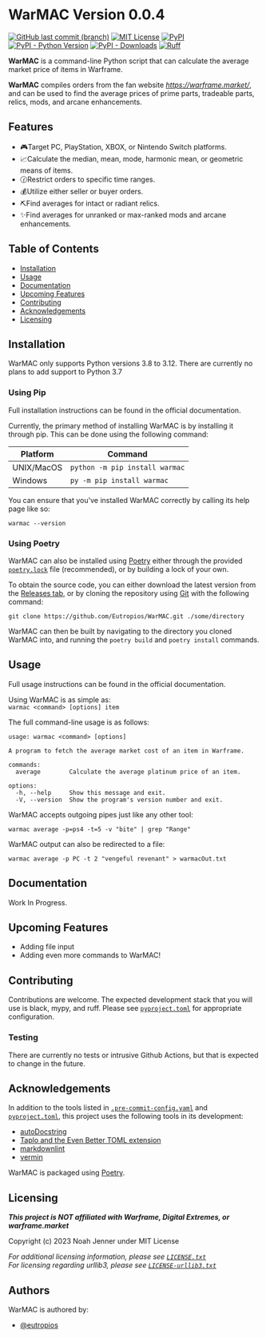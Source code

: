 # WarMAC Version 0.0.4

[![GitHub last commit (branch)](https://img.shields.io/github/last-commit/Eutropios/WarMAC/main)](https://github.com/Eutropios/WarMAC)
[![MIT License](https://img.shields.io/github/license/Eutropios/WarMAC)](https://github.com/Eutropios/WarMAC)
[![PyPI](https://img.shields.io/pypi/v/warmac)](https://pypi.org/project/warmac/)
[![PyPI - Python Version](https://img.shields.io/pypi/pyversions/warmac)](https://pypi.org/project/warmac/)
[![PyPI - Downloads](https://img.shields.io/pypi/dw/warmac)](https://pypi.org/project/warmac/)
[![Ruff](https://img.shields.io/endpoint?url=https://raw.githubusercontent.com/astral-sh/ruff/main/assets/badge/v2.json)](https://github.com/astral-sh/ruff)

**WarMAC** is a command-line Python script that can calculate the average market price of items in Warframe.

**WarMAC** compiles orders from the fan website *<https://warframe.market/>*, and can be used to find the average prices of prime parts, tradeable parts, relics, mods, and arcane enhancements.

## Features

* 🎮Target PC, PlayStation, XBOX, or Nintendo Switch platforms.
* 📈Calculate the median, mean, mode, harmonic mean, or geometric means of items.
* 🕜Restrict orders to specific time ranges.
* 💰Utilize either seller or buyer orders.
* ⛏️Find averages for intact or radiant relics.
* ✨Find averages for unranked or max-ranked mods and arcane enhancements.

## Table of Contents

* [Installation](#installation)
* [Usage](#usage)
* [Documentation](#documentation)
* [Upcoming Features](#upcoming-features)
* [Contributing](#contributing)
* [Acknowledgements](#acknowledgements)
* [Licensing](#licensing)

## Installation<a id="installation"></a> <!--This ensures PyPI compatibility-->

WarMAC only supports Python versions 3.8 to 3.12. There are currently no plans to add support to Python 3.7

### Using Pip

Full installation instructions can be found in the official documentation.

Currently, the primary method of installing WarMAC is by installing it through pip. This can be done using the following command:

| Platform | Command |
|---|---|
| UNIX/MacOS | `python -m pip install warmac` |
| Windows | `py -m pip install warmac` |

You can ensure that you've installed WarMAC correctly by calling its help page like so:

```shell
warmac --version
```

### Using Poetry

WarMAC can also be installed using [Poetry](https://python-poetry.org/) either through the provided [`poetry.lock`](https://github.com/Eutropios/WarMAC/blob/main/poetry.lock) file (recommended), or by building a lock of your own.

To obtain the source code, you can either download the latest version from the [Releases tab](https://github.com/Eutropios/WarMAC/releases), or by cloning the repository using [Git](https://git-scm.com/downloads) with the following command:

```console
git clone https://github.com/Eutropios/WarMAC.git ./some/directory
```

WarMAC can then be built by navigating to the directory you cloned WarMAC into, and running the `poetry build` and `poetry install` commands.

## Usage<a id="usage"></a>

Full usage instructions can be found in the official documentation.

Using WarMAC is as simple as:  
`warmac <command> [options] item`

The full command-line usage is as follows:

```console
usage: warmac <command> [options]

A program to fetch the average market cost of an item in Warframe.

commands:
  average        Calculate the average platinum price of an item.

options:
  -h, --help     Show this message and exit.
  -V, --version  Show the program's version number and exit.
```

WarMAC accepts outgoing pipes just like any other tool:

`warmac average -p=ps4 -t=5 -v "bite" | grep "Range"`

WarMAC output can also be redirected to a file:

`warmac average -p PC -t 2 "vengeful revenant" > warmacOut.txt`

## Documentation<a id="documentation"></a>

Work In Progress.

## Upcoming Features<a id="upcoming-features"></a>

* Adding file input
* Adding even more commands to WarMAC!

## Contributing<a id="contributing"></a>

Contributions are welcome. The expected development stack that you will use is black, mypy, and ruff. Please see [`pyproject.toml`](https://github.com/Eutropios/WarMAC/blob/main/pyproject.toml) for appropriate configuration.

### Testing

There are currently no tests or intrusive Github Actions, but that is expected to change in the future.

## Acknowledgements<a id="acknowledgements"></a>

In addition to the tools listed in [`.pre-commit-config.yaml`](https://github.com/Eutropios/WarMAC/blob/main/.pre-commit-config.yaml) and [`pyproject.toml`](https://github.com/Eutropios/WarMAC/blob/main/pyproject.toml), this project uses the following tools in its development:

* [autoDocstring](https://github.com/NilsJPWerner/autoDocstring)
* [Taplo and the Even Better TOML extension](https://github.com/tamasfe/taplo)
* [markdownlint](https://github.com/DavidAnson/vscode-markdownlint)
* [vermin](https://github.com/netromdk/vermin)

WarMAC is packaged using [Poetry](https://github.com/python-poetry/poetry).

## Licensing<a id="licensing"></a>

***This project is NOT affiliated with Warframe, Digital Extremes, or warframe.market***

Copyright (c) 2023 Noah Jenner under MIT License

*For additional licensing information, please see [`LICENSE.txt`](https://github.com/Eutropios/WarMAC/blob/main/LICENSE.txt)*  
*For licensing regarding urllib3, please see [`LICENSE-urllib3.txt`](https://github.com/Eutropios/WarMAC/blob/main/LICENSE-urllib3.txt)*

## Authors

WarMAC is authored by:

* [@eutropios](https://www.github.com/Eutropios)
